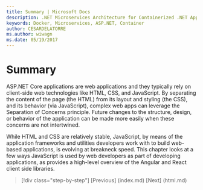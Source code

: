 ```yaml
---
title: Summary | Microsoft Docs 
description: .NET Microservices Architecture for Containerized .NET Applications | Summary
keywords: Docker, Microservices, ASP.NET, Container
author: CESARDELATORRE
ms.author: wiwagn
ms.date: 05/19/2017
---
```

# Summary

ASP&period;NET Core applications are web applications and they typically rely on client-side web technologies like HTML, CSS, and JavaScript. By separating the content of the page (the HTML) from its layout and styling (the CSS), and its behavior (via JavaScript), complex web apps can leverage the Separation of Concerns principle. Future changes to the structure, design, or behavior of the application can be made more easily when these concerns are not intertwined.

While HTML and CSS are relatively stable, JavaScript, by means of the application frameworks and utilities developers work with to build web-based applications, is evolving at breakneck speed. This chapter looks at a few ways JavaScript is used by web developers as part of developing applications, as provides a high-level overview of the Angular and React client side libraries.


>[!div class="step-by-step"]
[Previous] (index.md)
[Next] (html.md)
